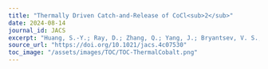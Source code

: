 ```yaml
---
title: "Thermally Driven Catch-and-Release of CoCl<sub>2</sub>"
date: 2024-08-14
journal_id: JACS
excerpt: "Huang, S.-Y.; Ray, D.; Zhang, Q.; Yang, J.; Bryantsev, V. S.; Sessler, J. L. Thermally Driven Catch-and-Release of CoCl2. J. Am. Chem. Soc. 2024, 146 (32), 22145–22150."
source_url: "https://doi.org/10.1021/jacs.4c07530"
toc_image: "/assets/images/TOC/TOC-ThermalCobalt.png"
---
```

